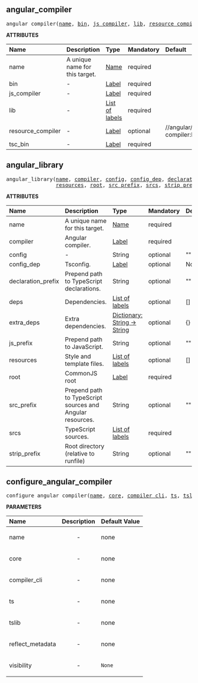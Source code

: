 <!-- Generated with Stardoc: http://skydoc.bazel.build -->

<a id="#angular_compiler"></a>

## angular_compiler

<pre>
angular_compiler(<a href="#angular_compiler-name">name</a>, <a href="#angular_compiler-bin">bin</a>, <a href="#angular_compiler-js_compiler">js_compiler</a>, <a href="#angular_compiler-lib">lib</a>, <a href="#angular_compiler-resource_compiler">resource_compiler</a>, <a href="#angular_compiler-tsc_bin">tsc_bin</a>)
</pre>

**ATTRIBUTES**

| Name                                                             | Description                    | Type                                                                        | Mandatory | Default                         |
| :--------------------------------------------------------------- | :----------------------------- | :-------------------------------------------------------------------------- | :-------- | :------------------------------ |
| <a id="angular_compiler-name"></a>name                           | A unique name for this target. | <a href="https://bazel.build/docs/build-ref.html#name">Name</a>             | required  |                                 |
| <a id="angular_compiler-bin"></a>bin                             | -                              | <a href="https://bazel.build/docs/build-ref.html#labels">Label</a>          | required  |                                 |
| <a id="angular_compiler-js_compiler"></a>js_compiler             | -                              | <a href="https://bazel.build/docs/build-ref.html#labels">Label</a>          | required  |                                 |
| <a id="angular_compiler-lib"></a>lib                             | -                              | <a href="https://bazel.build/docs/build-ref.html#labels">List of labels</a> | required  |                                 |
| <a id="angular_compiler-resource_compiler"></a>resource_compiler | -                              | <a href="https://bazel.build/docs/build-ref.html#labels">Label</a>          | optional  | //angular/resource-compiler:bin |
| <a id="angular_compiler-tsc_bin"></a>tsc_bin                     | -                              | <a href="https://bazel.build/docs/build-ref.html#labels">Label</a>          | required  |                                 |

<a id="#angular_library"></a>

## angular_library

<pre>
angular_library(<a href="#angular_library-name">name</a>, <a href="#angular_library-compiler">compiler</a>, <a href="#angular_library-config">config</a>, <a href="#angular_library-config_dep">config_dep</a>, <a href="#angular_library-declaration_prefix">declaration_prefix</a>, <a href="#angular_library-deps">deps</a>, <a href="#angular_library-extra_deps">extra_deps</a>, <a href="#angular_library-js_prefix">js_prefix</a>,
                <a href="#angular_library-resources">resources</a>, <a href="#angular_library-root">root</a>, <a href="#angular_library-src_prefix">src_prefix</a>, <a href="#angular_library-srcs">srcs</a>, <a href="#angular_library-strip_prefix">strip_prefix</a>)
</pre>

**ATTRIBUTES**

| Name                                                              | Description                                               | Type                                                                                      | Mandatory | Default |
| :---------------------------------------------------------------- | :-------------------------------------------------------- | :---------------------------------------------------------------------------------------- | :-------- | :------ |
| <a id="angular_library-name"></a>name                             | A unique name for this target.                            | <a href="https://bazel.build/docs/build-ref.html#name">Name</a>                           | required  |         |
| <a id="angular_library-compiler"></a>compiler                     | Angular compiler.                                         | <a href="https://bazel.build/docs/build-ref.html#labels">Label</a>                        | required  |         |
| <a id="angular_library-config"></a>config                         | -                                                         | String                                                                                    | optional  | ""      |
| <a id="angular_library-config_dep"></a>config_dep                 | Tsconfig.                                                 | <a href="https://bazel.build/docs/build-ref.html#labels">Label</a>                        | optional  | None    |
| <a id="angular_library-declaration_prefix"></a>declaration_prefix | Prepend path to TypeScript declarations.                  | String                                                                                    | optional  | ""      |
| <a id="angular_library-deps"></a>deps                             | Dependencies.                                             | <a href="https://bazel.build/docs/build-ref.html#labels">List of labels</a>               | optional  | []      |
| <a id="angular_library-extra_deps"></a>extra_deps                 | Extra dependencies.                                       | <a href="https://bazel.build/docs/skylark/lib/dict.html">Dictionary: String -> String</a> | optional  | {}      |
| <a id="angular_library-js_prefix"></a>js_prefix                   | Prepend path to JavaScript.                               | String                                                                                    | optional  | ""      |
| <a id="angular_library-resources"></a>resources                   | Style and template files.                                 | <a href="https://bazel.build/docs/build-ref.html#labels">List of labels</a>               | optional  | []      |
| <a id="angular_library-root"></a>root                             | CommonJS root                                             | <a href="https://bazel.build/docs/build-ref.html#labels">Label</a>                        | required  |         |
| <a id="angular_library-src_prefix"></a>src_prefix                 | Prepend path to TypeScript sources and Angular resources. | String                                                                                    | optional  | ""      |
| <a id="angular_library-srcs"></a>srcs                             | TypeScript sources.                                       | <a href="https://bazel.build/docs/build-ref.html#labels">List of labels</a>               | required  |         |
| <a id="angular_library-strip_prefix"></a>strip_prefix             | Root directory (relative to runfile)                      | String                                                                                    | optional  | ""      |

<a id="#configure_angular_compiler"></a>

## configure_angular_compiler

<pre>
configure_angular_compiler(<a href="#configure_angular_compiler-name">name</a>, <a href="#configure_angular_compiler-core">core</a>, <a href="#configure_angular_compiler-compiler_cli">compiler_cli</a>, <a href="#configure_angular_compiler-ts">ts</a>, <a href="#configure_angular_compiler-tslib">tslib</a>, <a href="#configure_angular_compiler-reflect_metadata">reflect_metadata</a>, <a href="#configure_angular_compiler-visibility">visibility</a>)
</pre>

**PARAMETERS**

| Name                                                                     | Description               | Default Value     |
| :----------------------------------------------------------------------- | :------------------------ | :---------------- |
| <a id="configure_angular_compiler-name"></a>name                         | <p align="center"> - </p> | none              |
| <a id="configure_angular_compiler-core"></a>core                         | <p align="center"> - </p> | none              |
| <a id="configure_angular_compiler-compiler_cli"></a>compiler_cli         | <p align="center"> - </p> | none              |
| <a id="configure_angular_compiler-ts"></a>ts                             | <p align="center"> - </p> | none              |
| <a id="configure_angular_compiler-tslib"></a>tslib                       | <p align="center"> - </p> | none              |
| <a id="configure_angular_compiler-reflect_metadata"></a>reflect_metadata | <p align="center"> - </p> | none              |
| <a id="configure_angular_compiler-visibility"></a>visibility             | <p align="center"> - </p> | <code>None</code> |
